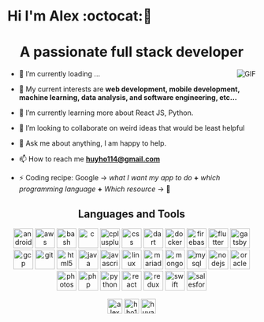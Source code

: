 # Hi I'm Alex :octocat::rocket: 

<h1 align="center">A passionate full stack developer</h1>

<p align="left">
  
<img align="right" alt="GIF" src="https://i.pinimg.com/originals/e4/26/70/e426702edf874b181aced1e2fa5c6cde.gif" />

- 🔭 I’m currently loading ...

- 🤔 My current interests are **web development, mobile development, machine learning, data analysis, and software engineering, etc...**

- 🌱 I’m currently learning more about React JS, Python.

- 👯 I’m looking to collaborate on weird ideas that would be least helpful

- 💬 Ask me about anything, I am happy to help.

- 📫 How to reach me **huyho114@gmail.com**

- ⚡ Coding recipe: Google -> *what I want my app to do* **+** *which programming language* **+** *Which resource* -> 🤩

</p>

<h2 align="center">Languages and Tools</h1>

<p align="center"><img src="https://cdn1.iconfinder.com/data/icons/logotypes/32/android-512.png" alt="android" width="40" height="40"/> <img src="https://upload.wikimedia.org/wikipedia/commons/thumb/5/5c/AWS_Simple_Icons_AWS_Cloud.svg/1024px-AWS_Simple_Icons_AWS_Cloud.svg.png" alt="aws" width="40" height="40"/> <img src="https://icons.iconarchive.com/icons/paomedia/small-n-flat/1024/terminal-icon.png" alt="bash" width="40" height="40"/> <img src="https://cdn.iconscout.com/icon/free/png-512/c-programming-569564.png" alt="c" width="40" height="40"/> <img src="https://cdn.iconscout.com/icon/free/png-512/c-plus-569563.png" alt="cplusplus" width="40" height="40"/> <img src="https://cdn4.iconfinder.com/data/icons/iconsimple-programming/512/css-512.png" alt="css" width="40" height="40"/> <img src="https://www.vectorlogo.zone/logos/dartlang/dartlang-icon.svg" alt="dart" width="40" height="40"/> <img src="https://www.docker.com/sites/default/files/d8/2019-07/Moby-logo.png" alt="docker" width="40" height="40"/> <img src="https://www.vectorlogo.zone/logos/firebase/firebase-icon.svg" alt="firebase" width="40" height="40"/> <img src="https://www.vectorlogo.zone/logos/flutterio/flutterio-icon.svg" alt="flutter" width="40" height="40"/> <img src="https://www.vectorlogo.zone/logos/gatsbyjs/gatsbyjs-icon.svg" alt="gatsby" width="40" height="40"/> <img src="https://www.vectorlogo.zone/logos/google_cloud/google_cloud-icon.svg" alt="gcp" width="40" height="40"/> <img src="https://www.vectorlogo.zone/logos/git-scm/git-scm-icon.svg" alt="git" width="40" height="40"/> <img src="https://www.w3.org/html/logo/downloads/HTML5_Logo_512.png" alt="html5" width="40" height="40"/> <img src="https://upload.wikimedia.org/wikipedia/en/thumb/3/30/Java_programming_language_logo.svg/1200px-Java_programming_language_logo.svg.png" alt="java" width="40" height="40"/> <img src="https://cdn.icon-icons.com/icons2/2108/PNG/512/javascript_icon_130900.png" alt="javascript" width="40" height="40"/> <img src="https://cdn.iconscout.com/icon/free/png-512/linux-17-570099.png" alt="linux" width="40" height="40"/> <img src="https://www.vectorlogo.zone/logos/mariadb/mariadb-icon.svg" alt="mariadb" width="40" height="40"/> <img src="https://cdn.iconscout.com/icon/free/png-512/mongodb-3-1175138.png" alt="mongodb" width="40" height="40"/> <img src="https://cdn.iconscout.com/icon/free/png-512/mysql-19-1174939.png" alt="mysql" width="40" height="40"/> <img src="https://devicons.github.io/devicon/devicon.git/icons/nodejs/nodejs-original-wordmark.svg" alt="nodejs" width="40" height="40"/> <img src="https://cdn4.iconfinder.com/data/icons/flat-brand-logo-2/512/oracle-512.png" alt="oracle" width="40" height="40"/> <img src="https://upload.wikimedia.org/wikipedia/commons/thumb/a/af/Adobe_Photoshop_CC_icon.svg/788px-Adobe_Photoshop_CC_icon.svg.png" alt="photoshop" width="40" height="40"/> <img src="https://iconarchive.com/download/i105644/papirus-team/papirus-apps/github-bartzaalberg-php-tester.ico" alt="php" width="40" height="40"/> <img src="https://cdn3.iconfinder.com/data/icons/logos-and-brands-adobe/512/267_Python-512.png" alt="python" width="40" height="40"/> <img src="https://upload.wikimedia.org/wikipedia/commons/thumb/a/a7/React-icon.svg/640px-React-icon.svg.png" alt="react" width="40" height="40"/> <img src="https://cdn.iconscout.com/icon/free/png-512/redux-283024.png" alt="redux" width="40" height="40"/> <img src="https://cdn4.iconfinder.com/data/icons/logos-3/504/Swift-2-512.png" alt="swift" width="40" height="40"/> <img src="https://cdn.iconscout.com/icon/free/png-512/salesforce-3-569548.png" alt="salesforce" width="40" height="40"/></p>



<p align="center">
<a href="https://twitter.com/alexho114" target="blank"><img align="center" src="https://www.lter-europe.net/document-archive/image-gallery/albums/logos/TwitterLogo_55acee.png/image" alt="alexho114" height="30" width="30" /></a>
<a href="https://linkedin.com/in/hho114" target="blank"><img align="center" src="https://nepa.com/wp-content/uploads/2017/09/linkedin-logo.png" alt="hho114" height="30" width="30" /></a>
<a href="https://www.youtube.com/c/huyalexho" target="blank"><img align="center" src="https://cdn1.iconfinder.com/data/icons/logotypes/32/youtube-512.png" alt="huyalexho" height="30" width="30" /></a>
</p>
